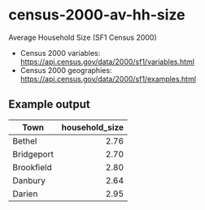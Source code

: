 # census-2000-av-hh-size
Average Household Size (SF1 Census 2000)

* Census 2000 variables: https://api.census.gov/data/2000/sf1/variables.html
* Census 2000 geographies: https://api.census.gov/data/2000/sf1/examples.html

## Example output

Town|household_size
-|-:
Bethel|2.76
Bridgeport|2.70
Brookfield|2.80
Danbury|2.64
Darien|2.95
